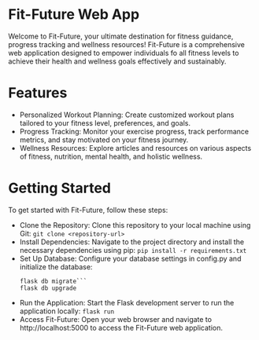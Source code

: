 # Fit-Future Web App

Welcome to Fit-Future, your ultimate destination for fitness guidance, progress tracking and wellness resources! Fit-Future is a comprehensive web application designed to empower individuals fo all fitness levels to achieve their health and wellness goals effectively and sustainably.

# Features

- Personalized Workout Planning: Create customized workout plans tailored to your fitness level, preferences, and goals.
- Progress Tracking: Monitor your exercise progress, track performance metrics, and stay motivated on your fitness journey.
- Wellness Resources: Explore articles and resources on various aspects of fitness, nutrition, mental health, and holistic wellness.

# Getting Started 

To get started with Fit-Future, follow these steps:

- Clone the Repository: Clone this repository to your local machine using Git:
    `git clone <repository-url>`
- Install Dependencies: Navigate to the project directory and install the necessary dependencies using pip:
    `pip install -r requirements.txt`
- Set Up Database: Configure your database settings in config.py and initialize the database:
    ```flask db init
    flask db migrate```
    flask db upgrade
- Run the Application: Start the Flask development server to run the application locally:
    `flask run`
- Access Fit-Future: Open your web browser and navigate to http://localhost:5000 to access the Fit-Future web application.
